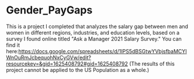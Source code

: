 # Gender_PayGaps
This is a project I completed that analyzes the salary gap between men and women in different regions, industries, and education levels, based on a survey I found online titled "Ask a Manager 2021 Salary Survey." You can find it here:https://docs.google.com/spreadsheets/d/1IPS5dBSGtwYVbjsfbaMCYIWnOuRmJcbequohNxCyGVw/edit?resourcekey=&gid=1625408792#gid=1625408792
(The results of this project cannot be applied to the US Population as a whole.)
